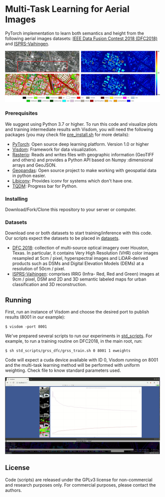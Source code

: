 # Multi-Task Learning for Aerial Images

PyTorch implementation to learn both semantics and height from the following aerial images datasets: [IEEE Data Fusion Contest 2018 (DFC2018)](http://www.grss-ieee.org/community/technical-committees/data-fusion/2018-ieee-grss-data-fusion-contest-results/) and [ISPRS-Vaihingen](http://www2.isprs.org/commissions/comm3/wg4/2d-sem-label-vaihingen.html).

![](./images/dfc_prediction.png)

### Prerequisites

We suggest using Python 3.7 or higher. To run this code and visualize plots and training intermediate results with Visdom, you will need the following packages (you may check file [pre_install.sh](./config/pre_install.sh) for more details):

* [PyTorch](https://pytorch.org/get-started/locally/): Open source deep learning platform. Version 1.0 or higher
* [Visdom](https://github.com/facebookresearch/visdom): Framework for data visualization. 
* [Rasterio](https://rasterio.readthedocs.io/en/latest/installation.html): Reads and writes files with geographic information (GeoTIFF and others) and provides a Python API based on Numpy :dimensional arrays and GeoJSON.
* [Geopandas](http://geopandas.org/): Open source project to make working with geospatial data in python easier.
* [Libiconv](https://anaconda.org/cond:forge/libiconv): Provides iconv for systems which don't have one.
* [TQDM](https://github.com/tqdm/tqdm): Progress bar for Python.

### Installing

Download/Fork/Clone this repository to your server or computer.

### Datasets

Download one or both datasets to start training/inference with this code. Our scripts expect the datasets to be placed in [datasets](./datasets).

* [DFC 2018](http://www.grss-ieee.org/community/technical-committees/data-fusion/2018-ieee-grss-data-fusion-contest-results/): collection of multi-source optical imagery over Houston, Texas. In particular, it contains Very High Resolution (VHR) color images resampled at 5cm / pixel, hyperspectral images and LiDAR-derived products such as DSMs and Digital Elevation Models (DEMs) at a resolution of 50cm / pixel.
* [ISPRS-Vaihingen](http://www2.isprs.org/commissions/comm3/wg4/2d-sem-label-vaihingen.html): comprises IRRG (Infra-
Red, Red and Green) images at 9cm / pixel, DSM and 2D and 3D semantic labeled maps for urban classification and 3D reconstruction.


## Running

First, run an instance of Visdom and choose the desired port to publish results (8001 in our example):

```
$ visdom -port 8001
```

We've prepared several scripts to run our experiments in [std_scripts](./std_scripts). For example, to run a training routine on DFC2018, in the main root, run:

```
$ sh std_scripts/grss_dfc/grss_train.sh 0 8001 1 eweights
```

Code will expect a cuda device available with ID 0, Visdom running on 8001 and the multi-task learning method will be performed with uniform weighting. Check file to know standard parameters used.

![](./images/test.gif)

## License

Code (scripts) are released under the GPLv3 license for non-commercial and research purposes only. For commercial purposes, please contact the authors.
